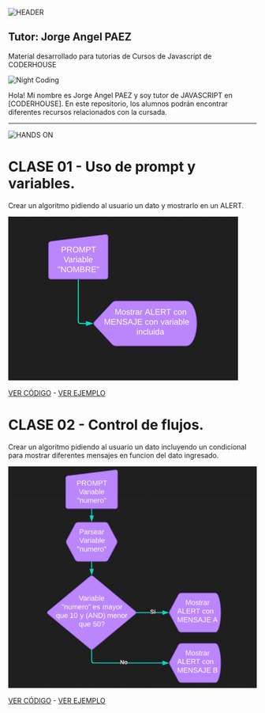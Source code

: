 ![HEADER](https://tutoriasjs.netlify.app/HEADER_CODER.png)
## Tutor: Jorge Angel PAEZ
Material desarrollado para tutorias de Cursos de Javascript de CODERHOUSE

![Night Coding](https://tutoriasjs.netlify.app/coding_gif.gif)

Hola! Mi nombre es Jorge Angel PAEZ y soy tutor de JAVASCRIPT en [CODERHOUSE].
En este repositorio, los alumnos podrán encontrar diferentes recursos relacionados con la cursada.

---
![HANDS ON](https://tutoriasjs.netlify.app/HANDSON_HEADER.png)

# CLASE 01 - Uso de prompt y variables.

Crear un algoritmo pidiendo al usuario un dato y mostrarlo en un ALERT.

![DIAGRAMA DE FLUJO](https://raw.githubusercontent.com/GiorgioCode/Tutorias_Javascript/master/HANDS-ON/Clase_01/DiagramaFlujo01.png)

[VER CÓDIGO](https://github.com/GiorgioCode/Tutorias_Javascript/tree/master/HANDS-ON/Clase_01) - [VER EJEMPLO](https://tutoriasjs.netlify.app/HANDS-ON/Clase_01)

# CLASE 02 - Control de flujos.

Crear un algoritmo pidiendo al usuario un dato incluyendo un condicional para mostrar diferentes mensajes en funcion del dato ingresado.

![DIAGRAMA DE FLUJO](https://raw.githubusercontent.com/GiorgioCode/Tutorias_Javascript/master/HANDS-ON/Clase_02/DiagramaFlujo02.png)

[VER CÓDIGO](https://github.com/GiorgioCode/Tutorias_Javascript/tree/master/HANDS-ON/Clase_02) - [VER EJEMPLO](https://tutoriasjs.netlify.app/HANDS-ON/Clase_02)